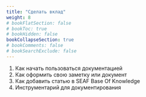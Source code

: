 ```yaml
---
title: "Сделать вклад"
weight: 8
# bookFlatSection: false
# bookToc: true
# bookHidden: false
bookCollapseSection: true
# bookComments: false
# bookSearchExclude: false
---
```


1. Как начать пользоваться документацией
2. Как оформить свою заметку или документ
3. Как добавить статью в SEAF Base Of Knowledge
4. Инструментарий для документирования
